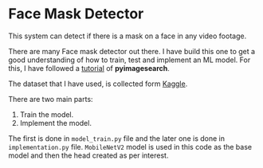# Face Mask Detector
 This system can detect if there is a mask on a face in any video footage.

There are many Face mask detector out there. I have build this one to get a good understanding of how to train, test and implement an ML model. For this, I have followed a [tutorial](https://www.pyimagesearch.com/2020/05/04/covid-19-face-mask-detector-with-opencv-keras-tensorflow-and-deep-learning/) of **pyimagesearch**. 

The dataset that I have used, is collected form [Kaggle](https://www.kaggle.com/prithwirajmitra/covid-face-mask-detection-dataset). 

There are two main parts:
1. Train the model.
2. Implement the model.

The first is done in ```model_train.py``` file and the later one is done in ```implementation.py``` file. ```MobileNetV2``` model is used in this code as the base model and then  the head created as per interest. 
